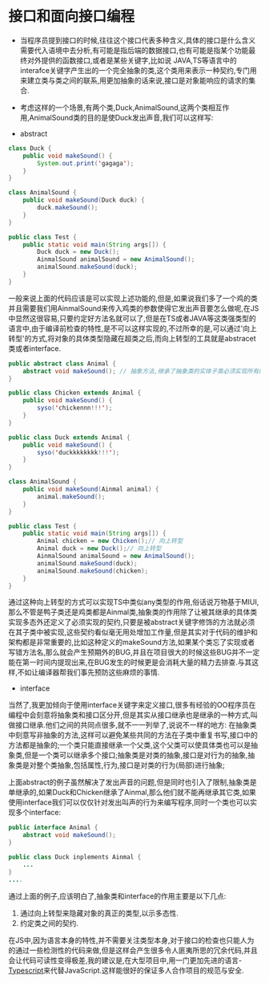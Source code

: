 # 接口和面向接口编程

- 当程序员提到接口的时候,往往这个接口代表多种含义,具体的接口是什么含义需要代入语境中去分析,有可能是指后端的数据接口,也有可能是指某个功能最终对外提供的函数接口,或者是某些关键字,比如说 JAVA,TS等语言中的interafce关键字产生出的一个完全抽象的类,这个类用来表示一种契约,专门用来建立类与类之间的联系,用更加抽象的话来说,接口是对象能响应的请求的集合.

- 考虑这样的一个场景,有两个类,Duck,AnimalSound,这两个类相互作用,AnimalSound类的目的是使Duck发出声音,我们可以这样写:

- abstract

```java
class Duck {
    public void makeSound() {
        System.out.print('gagaga');
    }
}

class AnimalSound {
    public void makeSound(Duck duck) {
        duck.makeSound();
    }
}

public class Test {
    public static void main(String args[]) {
        Duck duck = new Duck();
        AinmalSound animalSound = new AnimalSound();
        animalSound.makeSound(duck);
    }
}

```

一般来说上面的代码应该是可以实现上述功能的,但是,如果说我们多了一个鸡的类并且需要我们用AinmalSound来传入鸡类的参数使得它发出声音要怎么做呢,在JS中显然这很容易,只要约定好方法名就可以了,但是在TS或者JAVA等这类强类型的语言中,由于编译前检查的特性,是不可以这样实现的,不过所幸的是,可以通过'向上转型'的方式,将对象的具体类型隐藏在超类之后,而向上转型的工具就是abstracet类或者interface.

```java
public abstract class Animal {
    abstract void makeSound(); // 抽象方法,继承了抽象类的实体子类必须实现所有的抽象方法,如果不实现也必须要定义成抽象类等待子类的子类实现.
}

public class Chicken extends Animal {
    public void makeSound() {
        syso('chickennn!!!');
    }
}

public class Duck extends Animal {
    public void makeSound() {
        syso('duckkkkkkkk!!!');
    }
}

class AnimalSound {
    public void makeSound(Ainmal animal) {
        animal.makeSound();
    }
}

public class Test {
    public static void main(String args[]) {
        Animal chicken = new Chicken();// 向上转型
        Animal duck = new Duck();// 向上转型
        AinmalSound animalSound = new AnimalSound();
        animalSound.makeSound(duck);
        animalSound.makeSound(chicken);
    }
}
```

通过这种向上转型的方式可以实现TS中类似any类型的作用,俗话说万物基于MIUI,那么不管是鸭子类还是鸡类都是Ainmal类,抽象类的作用除了让被其继承的具体类实现多态外还定义了必须实现的契约,只要是被abstract关键字修饰的方法就必须在其子类中被实现,这些契约看似毫无用处增加工作量,但是其实对于代码的维护和架构都是非常重要的,比如这种定义的makeSound方法,如果某个类忘了实现或者写错方法名,那么就会产生预期外的BUG,并且在项目很大的时候这些BUG并不一定能在第一时间内提现出来,在BUG发生的时候更是会消耗大量的精力去排查.与其这样,不如让编译器帮我们事先预防这些麻烦的事情.

- interface

当然了,我更加倾向于使用interface关键字来定义接口,很多有经验的OO程序员在编程中会刻意将抽象类和接口区分开,但是其实从接口继承也是继承的一种方式,叫做接口继承.他们之间的共同点很多,就不一一列举了,说说不一样的地方:
在抽象类中刻意写非抽象的方法,这样可以避免某些共同的方法在子类中重复书写,接口中的方法都是抽象的;一个类只能直接继承一个父类,这个父类可以使具体类也可以是抽象类,但是一个类可以继承多个接口;抽象类是对类的抽象,接口是对行为的抽象,抽象类是对整个类抽象,包括属性,行为,接口是对类的行为(局部)进行抽象;

上面abstract的例子虽然解决了发出声音的问题,但是同时也引入了限制,抽象类是单继承的,如果Duck和Chicken继承了Ainmal,那么他们就不能再继承其它类,如果使用interface我们可以仅仅针对发出叫声的行为来编写程序,同时一个类也可以实现多个interface:

```java
public interface Animal {
    abstract void makeSound();
}

public class Duck inplements Ainmal {
    ...
}
....
```

通过上面的例子,应该明白了,抽象类和interface的作用主要是以下几点:

1. 通过向上转型来隐藏对象的真正的类型,以示多态性.
1. 约定类之间的契约.

在JS中,因为语言本身的特性,并不需要关注类型本身,对于接口的检查也只能人为的通过一些检测性的代码来做,但是这样会产生很多令人匪夷所思的冗余代码,并且会让代码可读性变得极差,我的建议是,在大型项目中,用一门更加先进的语言-[Typescript](http://www.typescriptlang.org/)来代替JavaScript.这样能很好的保证多人合作项目的规范与安全.